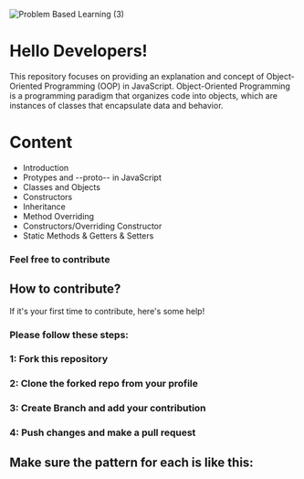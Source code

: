 ![Problem Based Learning (3)](https://github.com/kaziadilmemon/Object-Oriented-Programming-in-JavaScript/assets/96164867/5c2d3c9f-f8ed-4997-a239-28075d07aa56)



# Hello Developers!
This repository focuses on providing an explanation and concept of Object-Oriented Programming (OOP) in JavaScript. Object-Oriented Programming is a programming paradigm that organizes code into objects, which are instances of classes that encapsulate data and behavior.

# Content
* Introduction 
* Protypes and --proto-- in JavaScript
* Classes and Objects 
* Constructors
* Inheritance
* Method Overriding
* Constructors/Overriding Constructor
* Static Methods & Getters & Setters

### Feel free to contribute 
## How to contribute?
If it's your first time to contribute, here's some help!
### Please follow these steps:
### 1: Fork this repository
### 2: Clone the forked repo from your profile
### 3: Create Branch and add your contribution
### 4: Push changes and make a pull request

## Make sure the pattern for each is like this:
